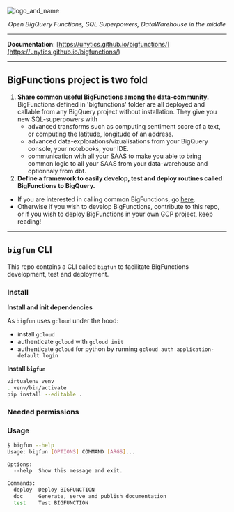 ![logo_and_name](https://user-images.githubusercontent.com/111615732/186508787-6af04ed0-4750-4c49-926a-eacfd4a3dfbb.png)
<p align="center">
    <em>Open BigQuery Functions, SQL Superpowers, DataWarehouse in the middle</em>
</p>

---

**Documentation**: <a href="https://unytics.github.io/bigfunctions/" target="_blank">[https://unytics.github.io/bigfunctions/](https://unytics.github.io/bigfunctions/)</a>

---


## BigFunctions project is two fold


1. **Share common useful BigFunctions among the data-community.** <br>BigFunctions defined in 'bigfunctions' folder are all deployed and callable from any BigQuery project without installation. They give you new SQL-superpowers with
    - advanced transforms such as computing sentiment score of a text, or computing the latitude, longitude of an address.
    - advanced data-explorations/vizualisations from your BigQuery console, your notebooks, your IDE.
    - communication with all your SAAS to make you able to bring common logic to all your SAAS from your data-warehouse and optionnaly from dbt.
2. **Define a framework to easily develop, test and deploy routines called BigFunctions to BigQuery.**


- If you are interested in calling common BigFunctions, go [here](https://unytics.github.io/bigfunctions/).
- Otherwise if you wish to develop BigFunctions, contribute to this repo, or if you wish to deploy BigFunctions in your own GCP project, keep reading!


---


## `bigfun` CLI

This repo contains a CLI called `bigfun` to facilitate BigFunctions development, test and deployment. 


### Install


**Install and init dependencies**

As `bigfun` uses `gcloud` under the hood: 

- install `gcloud`
- authenticate `gcloud` with `gcloud init`
- authenticate `gcloud` for python by running `gcloud auth application-default login`


**Install `bigfun`**

``` sh
virtualenv venv
. venv/bin/activate
pip install --editable .
```


### Needed permissions


### Usage

``` sh
$ bigfun --help
Usage: bigfun [OPTIONS] COMMAND [ARGS]...

Options:
  --help  Show this message and exit.

Commands:
  deploy  Deploy BIGFUNCTION
  doc     Generate, serve and publish documentation
  test    Test BIGFUNCTION
```